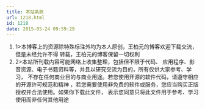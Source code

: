 ```yaml
---
title: 本站条款
url: 1218.html
id: 1218
date: 2015-05-24 09:59:29
---
```


1.  1>本博客上的资源除特殊标注外均为本人原创，王柏元的博客欢迎下载交流，但是未经允许不得 转载，王柏元的博客保留一切权利
2.  2>本站所刊载内容可能网络上收集整理，包括但不限于代码、 应用程序、影音资源、电子书籍资料等，并且以研究交流为目的，所有仅供大家参考、学习， 不存在任何商业目的与商业用途。若您使用开源的软件代码，请遵守相应的开源许可规范和精神 ，若您需要使用非免费的软件或服务，您应当购买正版授权并合法使用。如果你下载此文件， 表示您同意只将此文件用于参考、学习使用而非任何其他用途